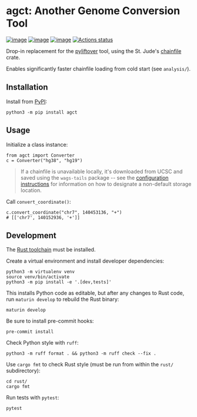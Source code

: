 # agct: Another Genome Conversion Tool

[![image](https://img.shields.io/pypi/v/agct.svg)](https://pypi.python.org/pypi/agct)
[![image](https://img.shields.io/pypi/l/agct.svg)](https://pypi.python.org/pypi/agct)
[![image](https://img.shields.io/pypi/pyversions/agct.svg)](https://pypi.python.org/pypi/agct)
[![Actions status](https://github.com/genomicmedlab/agct/actions/workflows/checks.yaml/badge.svg)](https://github.com/genomicmedlab/agct/actions/checks.yaml)

<!-- description -->
Drop-in replacement for the [pyliftover](https://github.com/konstantint/pyliftover) tool, using the St. Jude's [chainfile](https://docs.rs/chainfile/latest/chainfile/) crate.
<!-- description -->

Enables significantly faster chainfile loading from cold start (see `analysis/`).

## Installation

Install from [PyPI](https://pypi.org/project/agct/):

```shell
python3 -m pip install agct
```

## Usage

Initialize a class instance:

```python3
from agct import Converter
c = Converter("hg38", "hg19")
```

> If a chainfile is unavailable locally, it's downloaded from UCSC and saved using the `wags-tails` package -- see the [configuration instructions](https://github.com/GenomicMedLab/wags-tails?tab=readme-ov-file#configuration) for information on how to designate a non-default storage location.

Call ``convert_coordinate()``:

```python3
c.convert_coordinate("chr7", 140453136, "+")
# [['chr7', 140152936, '+']]
```

## Development

The [Rust toolchain](https://www.rust-lang.org/tools/install) must be installed.

Create a virtual environment and install developer dependencies:

```shell
python3 -m virtualenv venv
source venv/bin/activate
python3 -m pip install -e '.[dev,tests]'
```

This installs Python code as editable, but after any changes to Rust code, run ``maturin develop`` to rebuild the Rust binary:

```shell
maturin develop
```

Be sure to install pre-commit hooks:

```shell
pre-commit install
```

Check Python style with `ruff`:

```shell
python3 -m ruff format . && python3 -m ruff check --fix .
```

Use `cargo fmt` to check Rust style (must be run from within the `rust/` subdirectory):

```shell
cd rust/
cargo fmt
```

Run tests with `pytest`:

```shell
pytest
```
